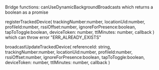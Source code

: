 
Bridge functions:
canUseDynamicBackgroundBroadcasts which returns a boolean as a promise

registerTrackedDevice(
    trackingNumber:number,
    locationUid:number,
    profileId:number,
    rssiOffset:number,
    ignoreForPresence:boolean,
    tapToToggle:boolean,
    deviceToken: number,
    ttlMinutes: number, 
    callback
)
which can throw error "ERR_ALREADY_EXISTS"


broadcastUpdateTrackedDevice(
    referenceId: string,
    trackingNumber:number,
    locationUid:number,
    profileId:number,
    rssiOffset:number,
    ignoreForPresence:boolean,
    tapToToggle:boolean,
    deviceToken: number,
    ttlMinutes: number, 
    callback
)